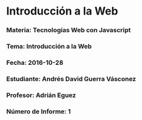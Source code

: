 # Introducción a la Web

### Materia: Tecnologías Web con Javascript
### Tema: Introducción a la Web
### Fecha: 2016-10-28
### Estudiante: Andrés David Guerra Vásconez
### Profesor: Adrián Eguez
### Número de Informe: 1